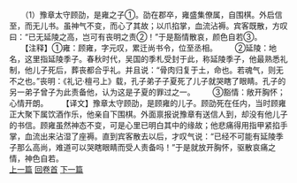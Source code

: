 　　（1）豫章太守顾劭，是雍之子①。劭在郡卒，雍盛集僚属，自围棋。外启信至，而无儿书。虽神气不变，而心了其故；以爪掐掌，血流沾褥。宾客既散，方叹曰：“已无延陵之高，岂可有丧明之责②！”于是豁情散哀，颜色自若③。
　　【注释】①雍：顾雍，字元叹，累迁尚书令，位至丞相。
　　②延陵：地名，这里指延陵季子。春秋时代，吴国的季札受封于此，称延陵季子，他最熟悉礼制，他儿子死后，葬丧都合乎礼。并且说：“骨肉归复于土，命也。若魂气，则无不之也。”丧明：《礼记·檀弓上》载，孔子弟子子夏死了儿子就哭瞎了眼睛。孔子的另一弟子曾子为此责备他，认为这是子夏的罪过之一。
　　③豁情：敞开胸怀；心情开朗。
　　【译文】豫章太守顾劭，是顾雍的儿子。顾劭死在任内，当时顾雍正大聚下属饮酒作乐，他亲自下围棋。外面禀报说豫章有送信人到，却没有他儿子的书信。顾雍虽然神态不变，可是心里已明白其中的缘故；他悲痛得用指甲紧掐手掌，血流出来沾湿了座褥。直到宾客散去以后，才叹气说：“已经不可能有延陵季子那么高尚，难道可以哭瞎眼睛而受人责备吗！”于是就放开胸怀，驱散哀痛之情，神色自若。
<br>[上一篇](06_00) [回卷首](06_00) [下一篇](06_02)
